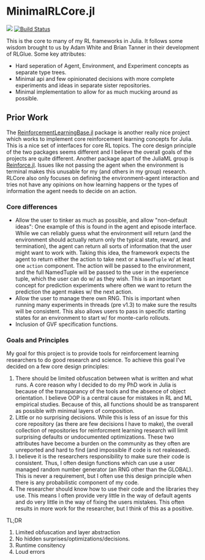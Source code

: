# MinimalRLCore.jl

[![](https://img.shields.io/badge/docs-dev-blue.svg)](https://mkschleg.github.io/MinimalRLCore.jl/dev)
[![Build Status](https://travis-ci.com/mkschleg/JuliaRL.jl.svg?branch=refactor)](https://travis-ci.com/mkschleg/MinimalRLCore.jl)


This is the core to many of my RL frameworks in Julia. It follows some wisdom brought to us by Adam White and Brian Tanner in their development of RLGlue. Some key attributes:

- Hard seperation of Agent, Environment, and Experiment concepts as separate type trees.
- Minimal api and few opinionated decisions with more complete experiments and ideas in separate sister repositories.
- Minimal implementation to allow for as much mucking around as possible.


## Prior Work

The [ReinforcementLearningBase.jl](https://github.com/JuliaReinforcementLearning/ReinforcementLearningBase.jl) package is another really nice project which works to implement core reinforcement learning concepts for Julia. This is a nice set of interfaces for core RL topics. The core design principle of the two packages seems different and I believe the overall goals of the projects are quite different. Another package apart of the JuliaML group is [Reinforce.jl](https://github.com/JuliaML/Reinforce.jl). Issues like not passing the agent when the environment is terminal makes this unusable for my (and others in my group) research. RLCore also only focuses on defining the environment-agent interaction and tries not have any opinions on how learning happens or the types of information the agent needs to decide on an action.

### Core differences

- Allow the user to tinker as much as possible, and allow "non-default ideas": One example of this is found in the agent and episode interface. While we can reliably guess what the environment will return (and the environment should actually return only the typical state, reward, and termination), the agent can return all sorts of information that the user might want to work with. Taking this idea, the framework expects the agent to return either the action to take next or a `NamedTuple` w/ at least one `action` component. The action will be passed to the environment, and the full NamedTuple will be passed to the user in the experience tuple, which the user can do w/ as they wish. This is an important concept for prediction experiments where often we want to return the prediction the agent makes w/ the next action.
- Allow the user to manage there own RNG. This is important when running many experiments in threads (pre v1.3) to make sure the results will be consistent. This also allows users to pass in specific starting states for an environment to start w/ for monte-carlo rollouts.
- Inclusion of GVF specification functions.


### Goals and Principles

My goal for this project is to provide tools for reinforcement learning researchers to do good research and science. To achieve this goal I've decided on a few core design principles:
  
  1. There should be limited obfuscation between what is written and what runs. A core reason why I decided to do my PhD work in Julia is because of the transparancy of the tools and the absence of object orientation. I believe OOP is a central cause for mistakes in RL and ML empirical studies. Because of this, all functions should be as transparent as possible with minimal layers of composition.
  2. Little or no surprising decisions. While this is less of an issue for this core repository (as there are few decisions I have to make), the overall collection of repositories for reinforcment learning research will limit surprising defaults or undocumented optimizations. These two attributes have become a burden on the community as they often are unreported and hard to find (and impossible if code is not realeased). 
  3. I believe it is the researchers responsibility to make sure their code is consistent. Thus, I often design functions which can use a user managed random number generator (an RNG other than the GLOBAL). This is never a requirement, but I often use this design principle when there is any probabilistic component of my code.
  4. The researcher should know how to use their code and the libraries they use. This means I often provide very little in the way of default agents and do very little in the way of fixing the users mistakes. This often results in more work for the researcher, but I think of this as a positive.
  
  TL;DR
  1. Limited obfuscation and layer abstraction
  2. No hidden surprises/optimizations/decisions.
  3. Runtime consitency
  4. Loud errors



